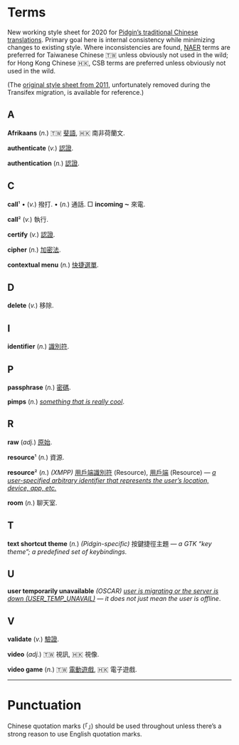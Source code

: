 Terms
=====
New working style sheet for 2020
for [Pidgin’s traditional Chinese translations](https://www.transifex.com/pidgin/pidgin/languages/).
Primary goal here is internal consistency while minimizing changes to existing style.
Where inconsistencies are found,
[NAER](http://terms.naer.edu.tw/) terms are preferred for Taiwanese Chinese :taiwan: unless obviously not used in the wild;
for Hong Kong Chinese :hong_kong:, CSB terms are preferred unless obviously not used in the wild.

(The [original style sheet from 2011](doc/style_sheet_from_2011.txt),
unfortunately removed during the Transifex migration,
is available for reference.)

A
-

**Afrikaans**
(*n.*)
:taiwan:
[斐語](https://www.mofa.gov.tw/CountryInfo.aspx?CASN=D33B55D537402BAA&n=1C6028CA080A27B3&sms=26470E539B6FA395&s=4892E8B8F5C0E174),
:hong_kong:
南非荷蘭文.

**authenticate**
(*v.*)
[認證](http://terms.naer.edu.tw/detail/3452705/).

**authentication**
(*n.*)
[認證](http://terms.naer.edu.tw/detail/691655/).

C
-

**call**¹
•
(*v.*)
撥打.
•
(*n.*)
通話.
□
**incoming ⁓**
來電.

**call**²
(*v.*)
執行.

**certify**
(*v.*)
[認證](http://terms.naer.edu.tw/detail/7256177/).

**cipher**
(*n.*)
[加密法](http://terms.naer.edu.tw/detail/7257661/).

**contextual menu**
(*n.*)
[快捷選單](http://terms.naer.edu.tw/detail/7263224/).

D
-

**delete**
(*v.*)
移除.

I
-

**identifier**
(*n.*)
[識別符](http://terms.naer.edu.tw/detail/1279935/).

P
-

**passphrase**
(*n.*)
[密碼](http://terms.naer.edu.tw/detail/7328178/).

**pimps**
(*n.*)
*[something that is really cool](https://www.urbandictionary.com/author.php?author=Lindsie)*.

R
-

**raw**
(*adj.*)
[原始](http://terms.naer.edu.tw/detail/1285016/).

**resource**¹
(*n.*)
資源.

**resource**²
(*n.*)
*(XMPP)*
[用戶端](http://terms.naer.edu.tw/detail/1217777/)[識別符](http://terms.naer.edu.tw/detail/1279935/) (Resource),
[用戶端](http://terms.naer.edu.tw/detail/1217777/) (Resource) —
*[a user-specified arbitrary identifier that represents the user’s location, device, app, etc.](https://wiki.xmpp.org/web/Jabber_Resources)*

**room**
(*n.*)
聊天室.

T
-

**text shortcut theme**
(*n.*)
*(Pidgin-specific)*
按鍵捷徑主題 —
*a GTK “key theme”; a predefined set of keybindings.*

U
-

**user temporarily unavailable**
*(OSCAR)*
*[user is migrating or the server is down (USER_TEMP_UNAVAIL)](https://devinsmith.net/backups/OSCAR/) —
it does not just mean the user is offline*.

V
-

**validate**
(*v.*)
[驗證](http://terms.naer.edu.tw/detail/7364600/).

**video**
(*adj.*)
:taiwan:
視訊,
:hong_kong:
視像.

**video game**
(*n.*)
:taiwan:
[電動遊戲](http://terms.naer.edu.tw/detail/7365301/),
:hong_kong:
電子遊戲.

---

Punctuation
===========

Chinese quotation marks (「」) should be used throughout unless there’s a strong reason to use English quotation marks.


